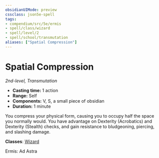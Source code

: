 ```yaml
---
obsidianUIMode: preview
cssclass: json5e-spell
tags:
- compendium/src/5e/ermis
- spell/class/wizard
- spell/level/2
- spell/school/transmutation
aliases: ["Spatial Compression"]
---
```

# Spatial Compression
*2nd-level, Transmutation*  

- **Casting time:** 1 action
- **Range:** Self
- **Components:** V, S, a small piece of obsidian
- **Duration:** 1 minute

You compress your physical form, causing you to occupy half the space you normally would. You have advantage on Dexterity (Acrobatics) and Dexterity (Stealth) checks, and gain resistance to bludgeoning, piercing, and slashing damage.

**Classes**: [Wizard](../../5e-compendium/classes/wizard.md#)

Ermis: Ad Astra